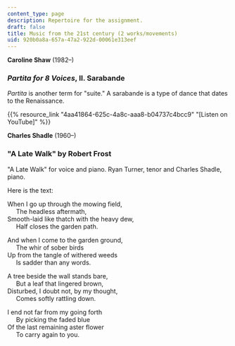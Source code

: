 ```yaml
---
content_type: page
description: Repertoire for the assignment.
draft: false
title: Music from the 21st century (2 works/movements)
uid: 920b0a8a-657a-47a2-922d-00061e313eef
---
```

**Caroline Shaw** (1982–)

### *Partita for 8 Voices*, II. Sarabande

*Partita* is another term for "suite." A sarabande is a type of dance that dates to the Renaissance.

{{% resource_link "4aa41864-625c-4a8c-aaa8-b04737c4bcc9" "\[Listen on YouTube\]" %}}

**Charles Shadle** (1960–)

### "A Late Walk" by Robert Frost

"A Late Walk" for voice and piano. Ryan Turner, tenor and Charles Shadle, piano.

Here is the text:

When I go up through the mowing field,   
     The headless aftermath,   
Smooth-laid like thatch with the heavy dew,   
     Half closes the garden path.

And when I come to the garden ground,   
     The whir of sober birds   
Up from the tangle of withered weeds   
     Is sadder than any words.

A tree beside the wall stands bare,   
     But a leaf that lingered brown,   
Disturbed, I doubt not, by my thought,   
     Comes softly rattling down.

I end not far from my going forth   
     By picking the faded blue   
Of the last remaining aster flower   
     To carry again to you.